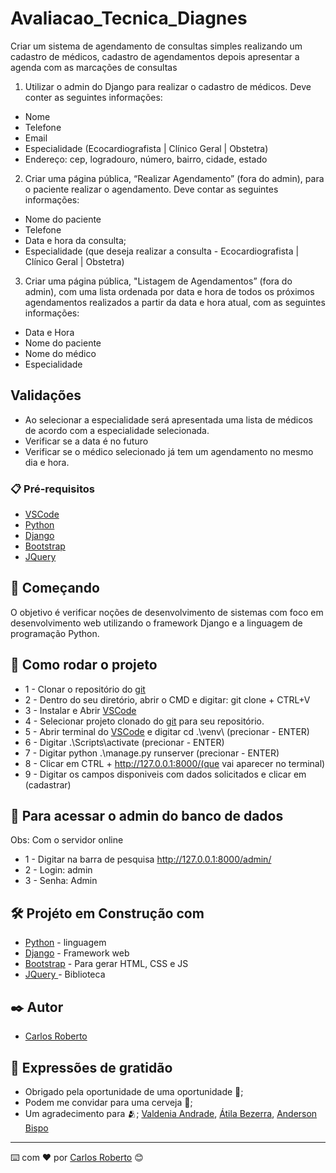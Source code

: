 # Avaliacao_Tecnica_Diagnes

Criar um sistema de agendamento de consultas simples realizando um cadastro de médicos, cadastro de agendamentos depois apresentar a agenda com as marcações de consultas

1) Utilizar o admin do Django para realizar o cadastro de médicos. Deve conter as seguintes
informações:
* Nome
* Telefone
* Email
* Especialidade (Ecocardiografista | Clínico Geral | Obstetra)
* Endereço: cep, logradouro, número, bairro, cidade, estado

2) Criar uma página pública, “Realizar Agendamento” (fora do admin), para o paciente realizar o
agendamento. Deve contar as seguintes informações:
* Nome do paciente
* Telefone
* Data e hora da consulta;
* Especialidade (que deseja realizar a consulta - Ecocardiografista | Clínico Geral | Obstetra)

3) Criar uma página pública, "Listagem de Agendamentos” (fora do admin), com uma lista
ordenada por data e hora de todos os próximos agendamentos realizados a partir da data e
hora atual, com as seguintes informações:
* Data e Hora
* Nome do paciente
* Nome do médico
* Especialidade

## Validações
* Ao selecionar a especialidade será apresentada uma lista de médicos de acordo com a especialidade selecionada.
* Verificar se a data é no futuro
* Verificar se o médico selecionado já tem um agendamento no mesmo dia e hora.

### 📋 Pré-requisitos

* [VSCode](https://code.visualstudio.com/Download)
* [Python](https://www.python.org/ftp/python/3.10.7/python-3.10.7-amd64.exe)
* [Django](https://www.djangoproject.com/download/)
* [Bootstrap](https://getbootstrap.com.br/docs/4.1/getting-started/introduction/)
* [JQuery ](https://api.jquery.com/)

## 🚀 Começando

O objetivo é verificar noções de desenvolvimento de
sistemas com foco em desenvolvimento web utilizando o framework Django e a linguagem de
programação Python.


## 🚀 Como rodar o projeto

* 1 - Clonar o repositório do [git](https://github.com/carlosrjhoe/Avaliacao_Tecnica_Diagnes.git)
* 2 - Dentro do seu diretório, abrir o CMD e digitar: git clone + CTRL+V
* 3 - Instalar e Abrir [VSCode](https://code.visualstudio.com/Download)
* 4 - Selecionar projeto clonado do [git](https://github.com/carlosrjhoe/Avaliacao_Tecnica_Diagnes.git) para seu repositório.
* 5 - Abrir terminal do [VSCode](https://code.visualstudio.com/Download) e digitar cd .\venv\ (precionar - ENTER)
* 6 - Digitar .\Scripts\activate (precionar - ENTER)
* 7 - Digitar python .\manage.py runserver (precionar - ENTER)
* 8 - Clicar em CTRL + http://127.0.0.1:8000/(que vai aparecer no terminal)
* 9 - Digitar os campos disponiveis com dados solicitados e clicar em (cadastrar)

## 🚀 Para acessar o admin do banco de dados

Obs: Com o servidor online

* 1 - Digitar na barra de pesquisa http://127.0.0.1:8000/admin/
* 2 - Login: admin
* 3 - Senha: Admin

## 🛠️ Projéto em Construção com

* [Python](https://docs.python.org/3/library/index.html) - linguagem
* [Django](https://docs.djangoproject.com/en/4.1/) - Framework web
* [Bootstrap](https://getbootstrap.com.br/docs/4.1/getting-started/introduction/) - Para gerar HTML, CSS e JS
* [JQuery ](https://api.jquery.com/) - Biblioteca

## ✒️ Autor

* [Carlos Roberto](https://www.linkedin.com/in/carlos-roberto-conceicao/)

## 🎁 Expressões de gratidão

* Obrigado pela oportunidade de uma oportunidade 📢;
* Podem me convidar para uma cerveja 🍺;
* Um agradecimento para 🫂; [Valdenia Andrade](https://github.com/valdenia), [Átila Bezerra](https://www.linkedin.com/in/atilabezerra/), [Anderson Bispo](https://www.linkedin.com/in/anderson-bispo/)


---
⌨️ com ❤️ por [Carlos Roberto](https://github.com/carlosrjhoe) 😊

